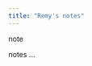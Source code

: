 ```yaml
---
title: "Remy's notes"
---
```


<div class="note">
	<p class="note-head highlight-seagreen">
		note
	</p>
	<p class="note-bg">
		notes ...
	</p>
</div>

